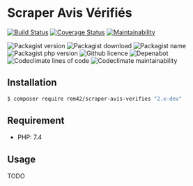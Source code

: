 Scraper Avis Vérifiés
=====================

[![Build Status](https://travis-ci.org/rem42/scraper-avis-verifies.svg?branch=v2)](https://travis-ci.org/rem42/scraper-avis-verifies)
[![Coverage Status](https://coveralls.io/repos/github/rem42/scraper-avis-verifies/badge.svg?branch=v2)](https://coveralls.io/github/rem42/scraper-avis-verifies?branch=v2)
[![Maintainability](https://api.codeclimate.com/v1/badges/75ce5e5c60845e3aadf5/maintainability)](https://codeclimate.com/github/rem42/scraper-avis-verifies/maintainability)

![Packagist version](https://badgen.net/packagist/v/rem42/scraper-avis-verifies)
![Packagist download](https://badgen.net/packagist/dt/rem42/scraper-avis-verifies)
![Packagist name](https://badgen.net/packagist/name/rem42/scraper-avis-verifies)
![Packagist php version](https://badgen.net/packagist/php/rem42/scraper-avis-verifies)
![Github licence](https://badgen.net/github/license/rem42/scraper-avis-verifies)
![Depenabot](https://badgen.net/dependabot/rem42/scraper-avis-verifies?icon=dependabot)
![Codeclimate lines of code](https://badgen.net/codeclimate/loc/rem42/scraper-avis-verifies)
![Codeclimate maintainability](https://badgen.net/codeclimate/maintainability/rem42/scraper-avis-verifies)

Installation
------------

````bash
$ composer require rem42/scraper-avis-verifies "2.x-dev"
````

Requirement
-----------

- PHP: 7.4

Usage
-----

 TODO